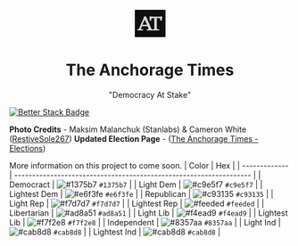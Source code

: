 <p align = "center">
  <img src="https://github.com/RestiveSole267/anctimes/blob/main/public/anchorage-times-icon.png"/>
</p>
<h1 align = "center">The Anchorage Times</h1>
<p align = "center">"Democracy At Stake"</p>

[![Better Stack Badge](https://uptime.betterstack.com/status-badges/v2/monitor/19eje.svg)](https://uptime.betterstack.com/?utm_source=status_badge)

**Photo Credits** - Maksim Malanchuk (Stanlabs) & Cameron White ([RestiveSole267](https://github.com/RestiveSole267))
**Updated Election Page** - ([The Anchorage Times - Elections](https://restivesole267.github.io/anctimes-elections/))

More information on this project to come soon.
| Color         | Hex                                                                |
| ------------- | ------------------------------------------------------------------ |
| Democract     | ![#1375b7](https://via.placeholder.com/10/1375b7?text=+) `#1375b7` |
| Light Dem     | ![#c9e5f7](https://via.placeholder.com/10/c9e5f7?text=+) `#c9e5f7` |
| Lightest Dem  | ![#e6f3fe](https://via.placeholder.com/10/e6f3fe?text=+) `#e6f3fe` |
| Republican    | ![#c93135](https://via.placeholder.com/10/c93135?text=+) `#c93135` |
| Light Rep     | ![#f7d7d7](https://via.placeholder.com/10/f7d7d7?text=+) `#f7d7d7` |
| Lightest Rep  | ![#feeded](https://via.placeholder.com/10/feeded?text=+) `#feeded` |
| Libertarian   | ![#ad8a51](https://via.placeholder.com/10/ad8a51?text=+) `#ad8a51` |
| Light Lib     | ![#f4ead9](https://via.placeholder.com/10/f4ead9?text=+) `#f4ead9` |
| Lightest Lib  | ![#f7f2e8](https://via.placeholder.com/10/f7f2e8?text=+) `#f7f2e8` |
| Independent   | ![#8357aa](https://via.placeholder.com/10/8357aa?text=+) `#8357aa` |
| Light Ind     | ![#cab8d8](https://via.placeholder.com/10/cab8d8?text=+) `#cab8d8` |
| Lightest Ind  | ![#cab8d8](https://via.placeholder.com/10/cab8d8?text=+) `#cab8d8` |
